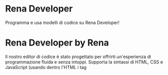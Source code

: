 # Rena Developer
Programma e usa modelli di codice su Rena Developer!
# Rena Developer by Rena
Il nostro editor di codice è stato progettato per offrirti un'esperienza di programmazione fluida e senza intoppi. Supporta la sintassi di HTML, CSS e JavaScript (usando dentro l'HTML i tag <style> e <script>), e include la possibilità di navigare fra un catalogo di modelli con un codice già realizzato ed il browser tiene a memoria i tuoi progetti. Con un'interfaccia minimal, potrai concentrarti sulla scrittura del codice senza distrazioni.
# Rena Developer WebKit
Il WebKit di Rena Developer coprende vari file che puoi usare nella creazione del tuo sito web nel nostro editor di codice
# Rena Store
Rena Developer ti dà l'opportunità di condividere le tue app open-source o no attraverso il Rena Store. Puoi caricare le tue app per renderli disponibili sul Rena Store facendo richiesta su https://renadeveloper.altervista.org/renastore.html . Scopri di più sul Rena Store su https://github.com/marcy2011/Rena-Store
# Modelli di codice
Non sai da dove iniziare? Nessun problema! Rena Developer offre dei modelli predefiniti con codice già pronto per essere utilizzato. Questi modelli coprono diverse categorie e livelli di complessità, consentendoti di avere una base solida su cui costruire il tuo progetto. Che tu stia lavorando a un sito web personale o un blog, troverai sicuramente il modello giusto per te.
# Scopri di più su https://renadeveloper.altervista.org
I file allegati qui su Git Hub sono solo quelli principali
# Programma subito https://renadeveloper.altervista.org/code.html
